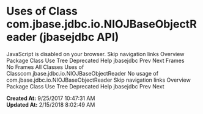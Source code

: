 # Uses of Class com.jbase.jdbc.io.NIOJBaseObjectReader (jbasejdbc   API)

JavaScript is disabled on your browser. Skip navigation links Overview Package Class Use Tree Deprecated Help jbasejdbc Prev Next Frames No Frames All Classes Uses of Classcom.jbase.jdbc.io.NIOJBaseObjectReader No usage of com.jbase.jdbc.io.NIOJBaseObjectReader Skip navigation links Overview Package Class Use Tree Deprecated Help jbasejdbc Prev Next  

**Created At:** 9/25/2017 10:47:31 AM  
**Updated At:** 2/15/2018 8:02:49 AM  

